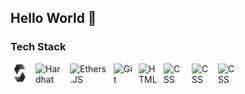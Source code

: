 ## Hello World 👋


### Tech Stack

<img align="left" alt="Solidity" width="30px" style="padding-right:10px;" src="https://raw.githubusercontent.com/github/explore/ba9de12f88fd08825c51928e91f1678cb5c94b26/topics/solidity/solidity.png" />

<img align="left" alt="Hardhat" width="45px" style="padding-right:10px;" 
src="https://seeklogo.com/images/H/hardhat-logo-888739EBB4-seeklogo.com.png" />

<img align="left" alt="Ethers.JS" width="60px" style="padding-right:10px;" 
src = "https://res.cloudinary.com/divzjiip8/image/upload/v1624392472/logos/ethers_blue.png" />

<img align="left" alt="Git" width="30px" style="padding-right:10px;" 
src = "https://git-scm.com/images/logos/downloads/Git-Icon-1788C.png" />

<img align="left" alt="HTML" width="30px" style="padding-right:10px;" 
src="https://cdn.worldvectorlogo.com/logos/html-1.svg" />

<img align="left" alt="CSS" width="35px" style="padding-right:10px;" 
src="https://upload.wikimedia.org/wikipedia/commons/thumb/6/62/CSS3_logo.svg/240px-CSS3_logo.svg.png" />

<img align="left" alt="CSS" width="32px" style="padding-right:10px;" 
src="https://www.freepnglogos.com/uploads/javascript-png/javascript-vector-logo-yellow-png-transparent-javascript-vector-12.png" />

<img align="left" alt="CSS" width="30px" style="padding-right:10px;" 
src="https://upload.wikimedia.org/wikipedia/commons/thumb/a/a7/React-icon.svg/2300px-React-icon.svg.png" />

